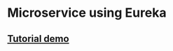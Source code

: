 # Microservice using Eureka 

## [Tutorial demo](https://mire-barge-52c.notion.site/Guide-Microservices-2942af8699f280fe9fc3ddf41d7bca6d#2952af8699f2801c9cc9e3d709ec421b)
